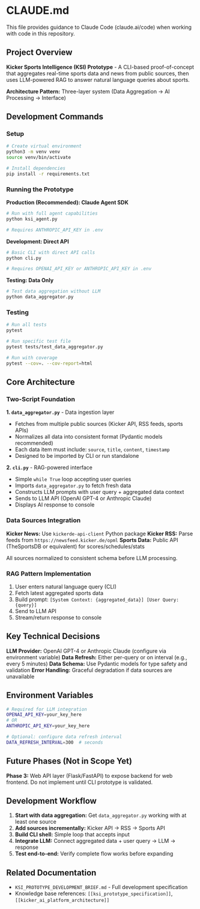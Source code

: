 # CLAUDE.md

This file provides guidance to Claude Code (claude.ai/code) when working with code in this repository.

## Project Overview

**Kicker Sports Intelligence (KSI) Prototype** - A CLI-based proof-of-concept that aggregates real-time sports data and news from public sources, then uses LLM-powered RAG to answer natural language queries about sports.

**Architecture Pattern:** Three-layer system (Data Aggregation → AI Processing → Interface)

## Development Commands

### Setup
```bash
# Create virtual environment
python3 -m venv venv
source venv/bin/activate

# Install dependencies
pip install -r requirements.txt
```

### Running the Prototype

**Production (Recommended): Claude Agent SDK**
```bash
# Run with full agent capabilities
python ksi_agent.py

# Requires ANTHROPIC_API_KEY in .env
```

**Development: Direct API**
```bash
# Basic CLI with direct API calls
python cli.py

# Requires OPENAI_API_KEY or ANTHROPIC_API_KEY in .env
```

**Testing: Data Only**
```bash
# Test data aggregation without LLM
python data_aggregator.py
```

### Testing
```bash
# Run all tests
pytest

# Run specific test file
pytest tests/test_data_aggregator.py

# Run with coverage
pytest --cov=. --cov-report=html
```

## Core Architecture

### Two-Script Foundation

**1. `data_aggregator.py`** - Data ingestion layer
- Fetches from multiple public sources (Kicker API, RSS feeds, sports APIs)
- Normalizes all data into consistent format (Pydantic models recommended)
- Each data item must include: `source`, `title`, `content`, `timestamp`
- Designed to be imported by CLI or run standalone

**2. `cli.py`** - RAG-powered interface
- Simple `while True` loop accepting user queries
- Imports `data_aggregator.py` to fetch fresh data
- Constructs LLM prompts with user query + aggregated data context
- Sends to LLM API (OpenAI GPT-4 or Anthropic Claude)
- Displays AI response to console

### Data Sources Integration

**Kicker News:** Use `kickerde-api-client` Python package
**Kicker RSS:** Parse feeds from `https://newsfeed.kicker.de/opml`
**Sports Data:** Public API (TheSportsDB or equivalent) for scores/schedules/stats

All sources normalized to consistent schema before LLM processing.

### RAG Pattern Implementation

1. User enters natural language query (CLI)
2. Fetch latest aggregated sports data
3. Build prompt: `[System Context: {aggregated_data}] [User Query: {query}]`
4. Send to LLM API
5. Stream/return response to console

## Key Technical Decisions

**LLM Provider:** OpenAI GPT-4 or Anthropic Claude (configure via environment variable)
**Data Refresh:** Either per-query or on interval (e.g., every 5 minutes)
**Data Schema:** Use Pydantic models for type safety and validation
**Error Handling:** Graceful degradation if data sources are unavailable

## Environment Variables

```bash
# Required for LLM integration
OPENAI_API_KEY=your_key_here
# OR
ANTHROPIC_API_KEY=your_key_here

# Optional: configure data refresh interval
DATA_REFRESH_INTERVAL=300  # seconds
```

## Future Phases (Not in Scope Yet)

**Phase 3:** Web API layer (Flask/FastAPI) to expose backend for web frontend. Do not implement until CLI prototype is validated.

## Development Workflow

1. **Start with data aggregation:** Get `data_aggregator.py` working with at least one source
2. **Add sources incrementally:** Kicker API → RSS → Sports API
3. **Build CLI shell:** Simple loop that accepts input
4. **Integrate LLM:** Connect aggregated data + user query → LLM → response
5. **Test end-to-end:** Verify complete flow works before expanding

## Related Documentation

- `KSI_PROTOTYPE_DEVELOPMENT_BRIEF.md` - Full development specification
- Knowledge base references: `[[ksi_prototype_specification]]`, `[[kicker_ai_platform_architecture]]`
